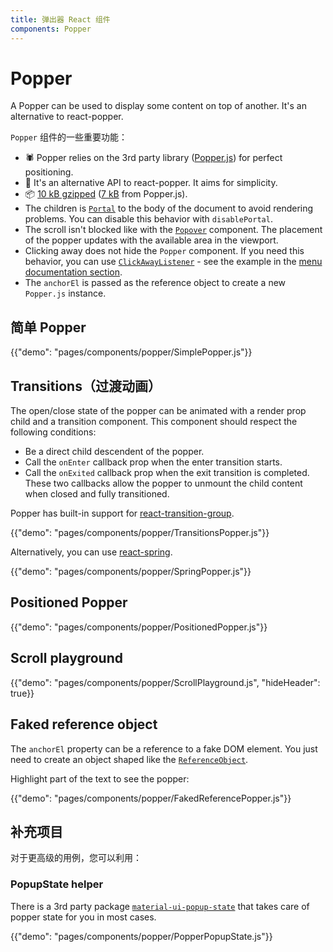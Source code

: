 ```yaml
---
title: 弹出器 React 组件
components: Popper
---
```


# Popper

<p class="description">A Popper can be used to display some content on top of another. It's an alternative to react-popper.</p>

`Popper` 组件的一些重要功能：

- 🕷 Popper relies on the 3rd party library ([Popper.js](https://github.com/FezVrasta/popper.js)) for perfect positioning.
- 💄 It's an alternative API to react-popper. It aims for simplicity.
- 📦 [10 kB gzipped](/size-snapshot) ([7 kB](https://bundlephobia.com/result?p=popper.js) from Popper.js).
- The children is [`Portal`](/components/portal/) to the body of the document to avoid rendering problems. You can disable this behavior with `disablePortal`.
- The scroll isn't blocked like with the [`Popover`](/components/popover/) component. The placement of the popper updates with the available area in the viewport.
- Clicking away does not hide the `Popper` component. If you need this behavior, you can use [`ClickAwayListener`](/components/click-away-listener/) - see the example in the [menu documentation section](/components/menus/#menulist-composition).
- The `anchorEl` is passed as the reference object to create a new `Popper.js` instance.

## 简单 Popper

{{"demo": "pages/components/popper/SimplePopper.js"}}

## Transitions（过渡动画）

The open/close state of the popper can be animated with a render prop child and a transition component. This component should respect the following conditions:

- Be a direct child descendent of the popper.
- Call the `onEnter` callback prop when the enter transition starts.
- Call the `onExited` callback prop when the exit transition is completed. These two callbacks allow the popper to unmount the child content when closed and fully transitioned.

Popper has built-in support for [react-transition-group](https://github.com/reactjs/react-transition-group).

{{"demo": "pages/components/popper/TransitionsPopper.js"}}

Alternatively, you can use [react-spring](https://github.com/react-spring/react-spring).

{{"demo": "pages/components/popper/SpringPopper.js"}}

## Positioned Popper

{{"demo": "pages/components/popper/PositionedPopper.js"}}

## Scroll playground

{{"demo": "pages/components/popper/ScrollPlayground.js", "hideHeader": true}}

## Faked reference object

The `anchorEl` property can be a reference to a fake DOM element. You just need to create an object shaped like the [`ReferenceObject`](https://github.com/FezVrasta/popper.js/blob/0642ce0ddeffe3c7c033a412d4d60ce7ec8193c3/packages/popper/index.d.ts#L118-L123).

Highlight part of the text to see the popper:

{{"demo": "pages/components/popper/FakedReferencePopper.js"}}

## 补充项目

对于更高级的用例，您可以利用：

### PopupState helper

There is a 3rd party package [`material-ui-popup-state`](https://github.com/jcoreio/material-ui-popup-state) that takes care of popper state for you in most cases.

{{"demo": "pages/components/popper/PopperPopupState.js"}}